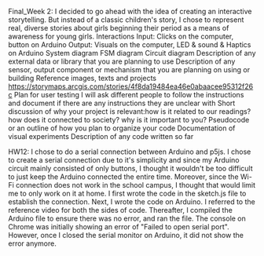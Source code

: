 Final_Week 2:
I decided to go ahead with the idea of creating an interactive storytelling. But instead of a classic children's story, I chose to represent real, diverse stories about girls beginning their period as a means of awareness for young girls.
Interactions
Input: Clicks on the computer, button on Arduino
Output: Visuals on the computer, LED & sound & Haptics on Arduino
System diagram
FSM diagram
Circuit diagram
Description of any external data or library that you are planning to use
Description of any sensor, output component or mechanism that you are planning on using or building
Reference images, texts and projects
    https://storymaps.arcgis.com/stories/4f8da19484ea46e0abaacee95312f26c
Plan for user testing
I will ask different people to follow the instructions and document if there are any instructions they are unclear with
Short discussion of why your project is relevant:how is it related to our readings? how does it connected to society? why is it important to you?
Pseudocode or an outline of how you plan to organize your code
Documentation of visual experiments
Description of any code written so far

HW12: 
I chose to do a serial connection between Arduino and p5js. I chose to create a serial connection due to it's simplicity and since my Arduino circuit mainly consisted of only buttons, I thought it wouldn't be too difficult to just keep the Arduino connected the entire time. Moreover, since the Wi-Fi connection does not work in the school campus, I thought that would limit me to only work on it at home.
I first wrote the code in the sketch.js file to establish the connection. Next, I wrote the code on Arduino. I referred to the reference video for both the sides of code. Thereafter, I compiled the Arduino file to ensure there was no error, and ran the file. The console on Chrome was initially showing an error of "Failed to open serial port". However, once I closed the serial monitor on Arduino, it did not show the error anymore. 

